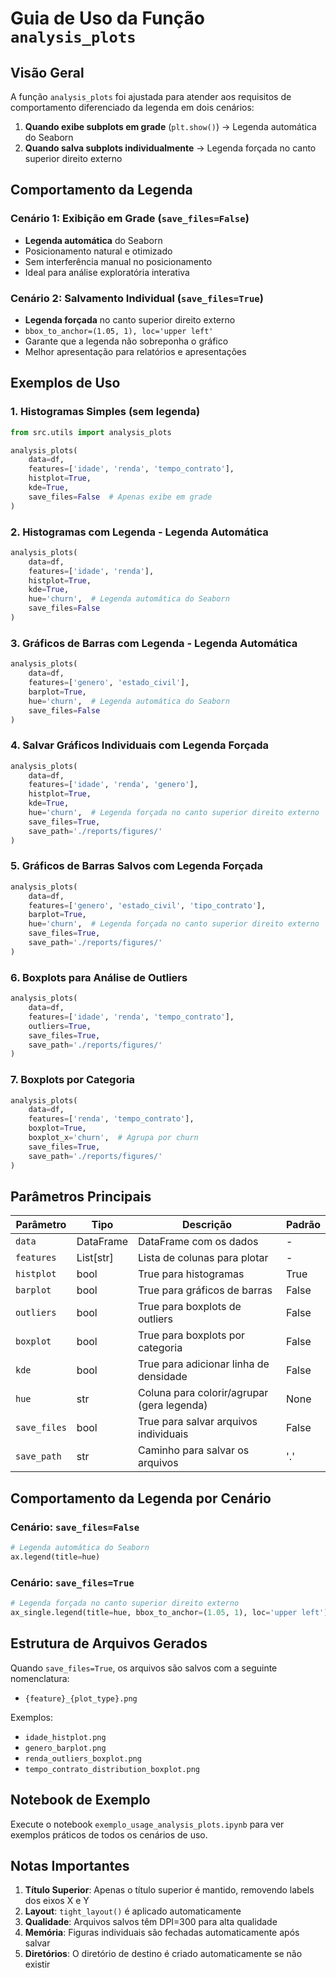 # Guia de Uso da Função `analysis_plots`

## Visão Geral

A função `analysis_plots` foi ajustada para atender aos requisitos de comportamento diferenciado da legenda em dois cenários:

1. **Quando exibe subplots em grade** (`plt.show()`) → Legenda automática do Seaborn
2. **Quando salva subplots individualmente** → Legenda forçada no canto superior direito externo

## Comportamento da Legenda

### Cenário 1: Exibição em Grade (`save_files=False`)
- **Legenda automática** do Seaborn
- Posicionamento natural e otimizado
- Sem interferência manual no posicionamento
- Ideal para análise exploratória interativa

### Cenário 2: Salvamento Individual (`save_files=True`)
- **Legenda forçada** no canto superior direito externo
- `bbox_to_anchor=(1.05, 1), loc='upper left'`
- Garante que a legenda não sobreponha o gráfico
- Melhor apresentação para relatórios e apresentações

## Exemplos de Uso

### 1. Histogramas Simples (sem legenda)
```python
from src.utils import analysis_plots

analysis_plots(
    data=df, 
    features=['idade', 'renda', 'tempo_contrato'], 
    histplot=True,
    kde=True,
    save_files=False  # Apenas exibe em grade
)
```

### 2. Histogramas com Legenda - Legenda Automática
```python
analysis_plots(
    data=df, 
    features=['idade', 'renda'], 
    histplot=True,
    kde=True,
    hue='churn',  # Legenda automática do Seaborn
    save_files=False
)
```

### 3. Gráficos de Barras com Legenda - Legenda Automática
```python
analysis_plots(
    data=df, 
    features=['genero', 'estado_civil'], 
    barplot=True,
    hue='churn',  # Legenda automática do Seaborn
    save_files=False
)
```

### 4. Salvar Gráficos Individuais com Legenda Forçada
```python
analysis_plots(
    data=df, 
    features=['idade', 'renda', 'genero'], 
    histplot=True,
    kde=True,
    hue='churn',  # Legenda forçada no canto superior direito externo
    save_files=True,
    save_path='./reports/figures/'
)
```

### 5. Gráficos de Barras Salvos com Legenda Forçada
```python
analysis_plots(
    data=df, 
    features=['genero', 'estado_civil', 'tipo_contrato'], 
    barplot=True,
    hue='churn',  # Legenda forçada no canto superior direito externo
    save_files=True,
    save_path='./reports/figures/'
)
```

### 6. Boxplots para Análise de Outliers
```python
analysis_plots(
    data=df, 
    features=['idade', 'renda', 'tempo_contrato'], 
    outliers=True,
    save_files=True,
    save_path='./reports/figures/'
)
```

### 7. Boxplots por Categoria
```python
analysis_plots(
    data=df, 
    features=['renda', 'tempo_contrato'], 
    boxplot=True,
    boxplot_x='churn',  # Agrupa por churn
    save_files=True,
    save_path='./reports/figures/'
)
```

## Parâmetros Principais

| Parâmetro | Tipo | Descrição | Padrão |
|-----------|------|-----------|--------|
| `data` | DataFrame | DataFrame com os dados | - |
| `features` | List[str] | Lista de colunas para plotar | - |
| `histplot` | bool | True para histogramas | True |
| `barplot` | bool | True para gráficos de barras | False |
| `outliers` | bool | True para boxplots de outliers | False |
| `boxplot` | bool | True para boxplots por categoria | False |
| `kde` | bool | True para adicionar linha de densidade | False |
| `hue` | str | Coluna para colorir/agrupar (gera legenda) | None |
| `save_files` | bool | True para salvar arquivos individuais | False |
| `save_path` | str | Caminho para salvar os arquivos | '.' |

## Comportamento da Legenda por Cenário

### Cenário: `save_files=False`
```python
# Legenda automática do Seaborn
ax.legend(title=hue)
```

### Cenário: `save_files=True`
```python
# Legenda forçada no canto superior direito externo
ax_single.legend(title=hue, bbox_to_anchor=(1.05, 1), loc='upper left')
```

## Estrutura de Arquivos Gerados

Quando `save_files=True`, os arquivos são salvos com a seguinte nomenclatura:
- `{feature}_{plot_type}.png`

Exemplos:
- `idade_histplot.png`
- `genero_barplot.png`
- `renda_outliers_boxplot.png`
- `tempo_contrato_distribution_boxplot.png`

## Notebook de Exemplo

Execute o notebook `exemplo_usage_analysis_plots.ipynb` para ver exemplos práticos de todos os cenários de uso.

## Notas Importantes

1. **Título Superior**: Apenas o título superior é mantido, removendo labels dos eixos X e Y
2. **Layout**: `tight_layout()` é aplicado automaticamente
3. **Qualidade**: Arquivos salvos têm DPI=300 para alta qualidade
4. **Memória**: Figuras individuais são fechadas automaticamente após salvar
5. **Diretórios**: O diretório de destino é criado automaticamente se não existir
